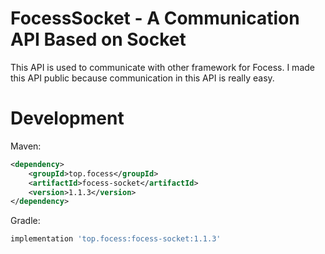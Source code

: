 # FocessSocket - A Communication API Based on Socket

This API is used to communicate with other framework for Focess. I made this API public because communication in this API is really easy.

# Development

Maven:

```xml
<dependency>
    <groupId>top.focess</groupId>
    <artifactId>focess-socket</artifactId>
    <version>1.1.3</version>
</dependency>
```

Gradle:

```gradle
implementation 'top.focess:focess-socket:1.1.3'
```